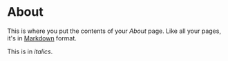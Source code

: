 # About

This is where you put the contents of your *About* page. Like all your pages, it's in [Markdown](https://guides.github.com/features/mastering-markdown/) format.

This is in *italics*.

